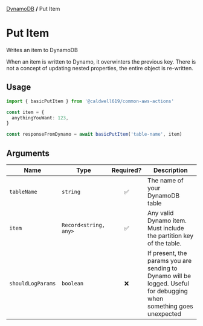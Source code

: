 [DynamoDB](./README.md#wrappers) **/** Put Item

# Put Item

Writes an item to DynamoDB

When an item is written to Dynamo, it overwinters the previous key. There is not a concept of updating nested properties, the entire object is re-written.

## Usage

```ts
import { basicPutItem } from '@caldwell619/common-aws-actions'

const item = {
  anythingYouWant: 123,
}

const responseFromDynamo = await basicPutItem('table-name', item)
```

## Arguments

| Name              | Type                  |     Required?      | Description                                                                                                          |
| ----------------- | --------------------- | :----------------: | -------------------------------------------------------------------------------------------------------------------- |
| `tableName`       | `string`              | :white_check_mark: | The name of your DynamoDB table                                                                                      |
| `item`            | `Record<string, any>` | :white_check_mark: | Any valid Dynamo item. Must include the partition key of the table.                                                  |
| `shouldLogParams` | `boolean`             |        :x:         | If present, the params you are sending to Dynamo will be logged. Useful for debugging when something goes unexpected |
